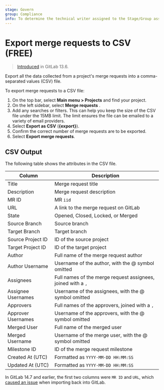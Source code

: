 ```yaml
---
stage: Govern
group: Compliance
info: To determine the technical writer assigned to the Stage/Group associated with this page, see https://about.gitlab.com/handbook/engineering/ux/technical-writing/#assignments
---
```


# Export merge requests to CSV **(FREE)**

> [Introduced](https://gitlab.com/gitlab-org/gitlab/-/issues/3619) in GitLab 13.6.

Export all the data collected from a project's merge requests into a comma-separated values (CSV) file.

To export merge requests to a CSV file:

1. On the top bar, select **Main menu > Projects** and find your project.
1. On the left sidebar, select **Merge requests** .
1. Add any searches or filters. This can help you keep the size of the CSV file under the 15MB limit. The limit ensures
   the file can be emailed to a variety of email providers.
1. Select **Export as CSV** (**{export}**).
1. Confirm the correct number of merge requests are to be exported.
1. Select **Export merge requests**.

## CSV Output

The following table shows the attributes in the CSV file.

| Column             | Description                                                  |
|--------------------|--------------------------------------------------------------|
| Title              | Merge request title                                          |
| Description        | Merge request description                                    |
| MR ID              | MR `iid`                                                     |
| URL                | A link to the merge request on GitLab                        |
| State              | Opened, Closed, Locked, or Merged                            |
| Source Branch      | Source branch                                                |
| Target Branch      | Target branch                                                |
| Source Project ID  | ID of the source project                                     |
| Target Project ID  | ID of the target project                                     |
| Author             | Full name of the merge request author                        |
| Author Username    | Username of the author, with the @ symbol omitted            |
| Assignees          | Full names of the merge request assignees, joined with a `,` |
| Assignee Usernames | Username of the assignees, with the @ symbol omitted         |
| Approvers          | Full names of the approvers, joined with a `,`               |
| Approver Usernames | Username of the approvers, with the @ symbol omitted         |
| Merged User        | Full name of the merged user                                 |
| Merged Username    | Username of the merge user, with the @ symbol omitted        |
| Milestone ID       | ID of the merge request milestone                            |
| Created At (UTC)   | Formatted as `YYYY-MM-DD HH:MM:SS`                           |
| Updated At (UTC)   | Formatted as `YYYY-MM-DD HH:MM:SS`                           |

In GitLab 14.7 and earlier, the first two columns were `MR ID` and `URL`,
which [caused an issue](https://gitlab.com/gitlab-org/gitlab/-/issues/34769)
when importing back into GitLab.
